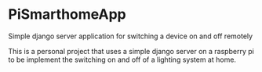 # PiSmarthomeApp
Simple django server application for switching a device on and off remotely

This is a personal project that uses a simple django server on a raspberry pi to be implement the switching on and off of a lighting system at home.
